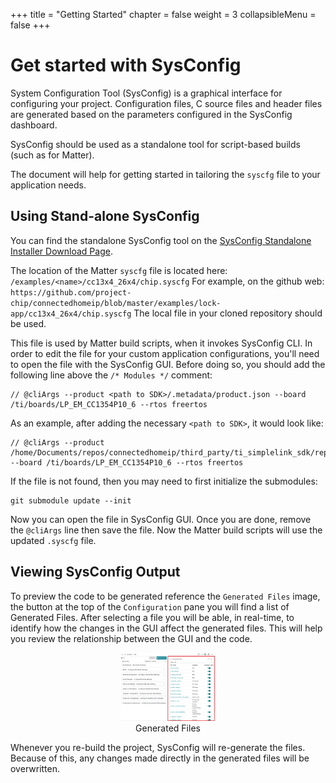 +++
title = "Getting Started"
chapter = false
weight = 3
collapsibleMenu = false
+++

# Get started with SysConfig

System Configuration Tool (SysConfig) is a graphical interface for configuring
your project. Configuration files, C source files and header files are generated
based on the parameters configured in the SysConfig dashboard.

SysConfig should be used as a standalone tool for script-based builds (such as
for Matter).

The document will help for getting started in tailoring the `syscfg` file to
your application needs.

## Using Stand-alone SysConfig

You can find the standalone SysConfig tool on the
[SysConfig Standalone Installer Download Page](https://www.ti.com/tool/SYSCONFIG).

The location of the Matter `syscfg` file is located here:
`/examples/<name>/cc13x4_26x4/chip.syscfg` For example, on the github web:
`https://github.com/project-chip/connectedhomeip/blob/master/examples/lock-app/cc13x4_26x4/chip.syscfg`
The local file in your cloned repository should be used.

This file is used by Matter build scripts, when it invokes SysConfig CLI. In
order to edit the file for your custom application configurations, you'll need
to open the file with the SysConfig GUI. Before doing so, you should add the
following line above the `/* Modules */` comment:

```
// @cliArgs --product <path to SDK>/.metadata/product.json --board /ti/boards/LP_EM_CC1354P10_6 --rtos freertos
```

As an example, after adding the necessary `<path to SDK>`, it would look like:

```
// @cliArgs --product /home/Documents/repos/connectedhomeip/third_party/ti_simplelink_sdk/repo_cc13xx_cc26xx/.metadata/product.json --board /ti/boards/LP_EM_CC1354P10_6 --rtos freertos
```

If the file is not found, then you may need to first initialize the submodules:

```
git submodule update --init
```

Now you can open the file in SysConfig GUI. Once you are done, remove the
`@cliArgs` line then save the file. Now the Matter build scripts will use the
updated `.syscfg` file.

## Viewing SysConfig Output

To preview the code to be generated reference the `Generated Files` image, the
button at the top of the `Configuration` pane you will find a list of Generated
Files. After selecting a file you will be able, in real-time, to identify how
the changes in the GUI affect the generated files. This will help you review the
relationship between the GUI and the code.

<div style="text-align: center;">
  <img src="images/generated_files_ble.png" alt="Generated Files" width=30%>
  <div class="caption">Generated Files</div>
</div>

Whenever you re-build the project, SysConfig will re-generate the files. Because
of this, any changes made directly in the generated files will be overwritten.
